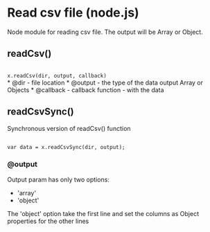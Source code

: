 # Read csv file (node.js)
Node module for reading csv file.
The output will be Array or Object.

## readCsv()
<code>
x.readCsv(dir, output, callback)
</code>
* @dir - file location
* @output - the type of the data output Array or Objects
* @callback - callback function - with the data

## readCsvSync()
Synchronous version of readCsv() function

<code>
var data = x.readCsvSync(dir, output);
</code>

### @output
Output param has only two options:
* 'array'
* 'object'

The 'object' option take the first line and set the columns as Object properties for the other lines
